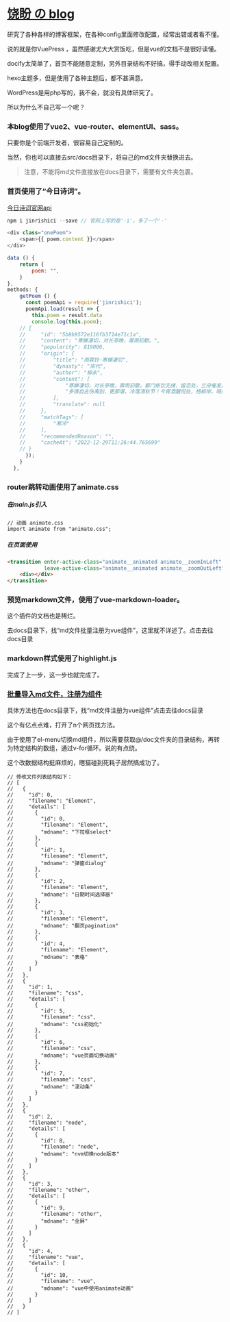 # <a href="https://raopan2021.gitee.io/blog/#/home" target="_blank">饶盼 の blog</a>

研究了各种各样的博客框架，在各种config里面修改配置，经常出错或者看不懂。

说的就是你VuePress ，虽然感谢尤大大赏饭吃，但是vue的文档不是很好读懂。

docify太简单了，首页不能随意定制，另外目录结构不好搞，得手动改相关配置。

hexo主题多，但是使用了各种主题后，都不甚满意。

WordPress是用php写的，我不会，就没有具体研究了。

所以为什么不自己写一个呢？

### 本blog使用了vue2、vue-router、elementUI、sass。

只要你是个前端开发者，很容易自己定制的。

当然，你也可以直接去src/docs目录下，将自己的md文件夹替换进去。

> 注意，不能将md文件直接放在docs目录下，需要有文件夹包裹。

### 首页使用了“今日诗词”。

<a href="https://www.jinrishici.com/doc/#npm" target="_blank">今日诗词官网api</a>

```js
npm i jinrishici --save // 官网上写的是'-i'，多了一个'-'
```

```js
<div class="onePoem">
    <span>{{ poem.content }}</span>
</div>

data () {
    return {
        poem: "",
    }
},  
methods: {
    getPoem () {
      const poemApi = require('jinrishici');
      poemApi.load(result => {
        this.poem = result.data
        console.log(this.poem);
	// {
	//     "id": "5b8b9572e116fb3714e71c1a",
	//     "content": "寒蝉凄切，对长亭晚，骤雨初歇。",
	//     "popularity": 819000,
	//     "origin": {
	//         "title": "雨霖铃·寒蝉凄切",
	//         "dynasty": "宋代",
	//         "author": "柳永",
	//         "content": [
	//             "寒蝉凄切，对长亭晚，骤雨初歇。都门帐饮无绪，留恋处，兰舟催发。执手相看泪眼，竟无语凝噎。念去去，千里烟波，暮霭沉沉楚天阔。",
	//             "多情自古伤离别，更那堪，冷落清秋节！今宵酒醒何处，杨柳岸，晓风残月。此去经年，应是良辰好景虚设。便纵有千种风情，更与何人说？"
	//         ],
	//         "translate": null
	//     },
	//     "matchTags": [
	//         "寒冷"
	//     ],
	//     "recommendedReason": "",
	//     "cacheAt": "2022-12-29T11:26:44.765699"
	// }
      });
    }
  },
```

### router跳转动画使用了animate.css

##### 在main.js引入

```
// 动画 animate.css
import animate from "animate.css";
```

##### 在页面使用

```html
<transition enter-active-class="animate__animated animate__zoomInLeft"
            leave-active-class="animate__animated animate__zoomOutLeft">
    <div></div>
</transition>
```

### 预览markdown文件，使用了vue-markdown-loader。

这个插件的文档也是稀烂。

去docs目录下，找“md文件批量注册为vue组件”，这里就不详述了。<router-link to="/docs">点击去往docs目录 </router-link>

### markdown样式使用了highlight.js

完成了上一步，这一步也就完成了。

### <a href="https://www.cnblogs.com/ainyi/p/14722182.html" target="_blank">批量导入md文件，注册为组件 </a>

具体方法也在docs目录下，找“md文件注册为vue组件”<router-link to="/docs">点击去往docs目录 </router-link>

这个有亿点点难，打开了n个网页找方法。

由于使用了el-menu切换md组件，所以需要获取@/doc文件夹的目录结构，再转为特定结构的数组，通过v-for循环。说的有点绕。

这个改数据结构挺麻烦的，瞎猫碰到死耗子居然搞成功了。

```
// 修改文件列表结构如下：
// [
//   {
//     "id": 0,
//     "filename": "Element",
//     "details": [
//       {
//         "id": 0,
//         "filename": "Element",
//         "mdname": "下拉框select"
//       },
//       {
//         "id": 1,
//         "filename": "Element",
//         "mdname": "弹窗dialog"
//       },
//       {
//         "id": 2,
//         "filename": "Element",
//         "mdname": "日期时间选择器"
//       },
//       {
//         "id": 3,
//         "filename": "Element",
//         "mdname": "翻页pagination"
//       },
//       {
//         "id": 4,
//         "filename": "Element",
//         "mdname": "表格"
//       }
//     ]
//   },
//   {
//     "id": 1,
//     "filename": "css",
//     "details": [
//       {
//         "id": 5,
//         "filename": "css",
//         "mdname": "css初始化"
//       },
//       {
//         "id": 6,
//         "filename": "css",
//         "mdname": "vue页面切换动画"
//       },
//       {
//         "id": 7,
//         "filename": "css",
//         "mdname": "滚动条"
//       }
//     ]
//   },
//   {
//     "id": 2,
//     "filename": "node",
//     "details": [
//       {
//         "id": 8,
//         "filename": "node",
//         "mdname": "nvm切换node版本"
//       }
//     ]
//   },
//   {
//     "id": 3,
//     "filename": "other",
//     "details": [
//       {
//         "id": 9,
//         "filename": "other",
//         "mdname": "全屏"
//       }
//     ]
//   },
//   {
//     "id": 4,
//     "filename": "vue",
//     "details": [
//       {
//         "id": 10,
//         "filename": "vue",
//         "mdname": "vue中使用animate动画"
//       }
//     ]
//   }
// ]
```
